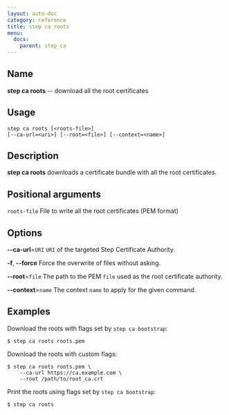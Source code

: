 ```yaml
---
layout: auto-doc
category: reference
title: step ca roots
menu:
  docs:
    parent: step ca
---
```


## Name
**step ca roots** -- download all the root certificates

## Usage

```raw
step ca roots [<roots-file>]
[--ca-url=<uri>] [--root=<file>] [--context=<name>]
```

## Description

**step ca roots** downloads a certificate bundle with all the root
certificates.

## Positional arguments

`roots-file`
File to write all the root certificates (PEM format)

## Options


**--ca-url**=`URI`
`URI` of the targeted Step Certificate Authority.

**-f**, **--force**
Force the overwrite of files without asking.

**--root**=`file`
The path to the PEM `file` used as the root certificate authority.

**--context**=`name`
The context `name` to apply for the given command.

## Examples

Download the roots with flags set by `step ca bootstrap`:
```shell
$ step ca roots roots.pem
```

Download the roots with custom flags:
```shell
$ step ca roots roots.pem \
    --ca-url https://ca.example.com \
    --root /path/to/root_ca.crt
```

Print the roots using flags set by `step ca bootstrap`:
```shell
$ step ca roots
```

